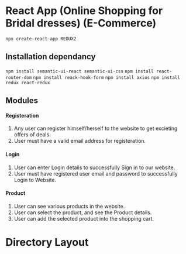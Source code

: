 # React App (Online Shopping for Bridal dresses) (E-Commerce)

`npx create-react-app REDUX2`

## Installation dependancy
`npm install semantic-ui-react semantic-ui-css`
`npm install react-router-dom`
`npm install reack-hook-form`
`npm install axios`
`npm install redux react-redux`

## Modules

#### Registeration 
1. Any user can register himself/herself to the website to get excieting offers of deals.
2. User must have a valid email address for registeration.

#### Login
1. User can enter Login details to successfully Sign in to our website. 
2. User must have registered user email and password to successfully Login to Website.

#### Product
1. User can see various products in the website.
2. User can select the product, and see the Product details. 
3. User can add the selected product into the shopping cart.

# Directory Layout 